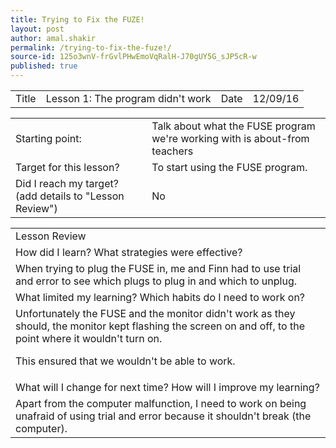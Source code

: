 ```yaml
---
title: Trying to Fix the FUZE!
layout: post
author: amal.shakir
permalink: /trying-to-fix-the-fuze!/
source-id: 125o3wnV-frGvlPHwEmoVqRalH-J70gUY5G_sJP5cR-w
published: true
---
```

<table>
  <tr>
    <td>Title</td>
    <td>Lesson 1: The program didn't work</td>
    <td>Date</td>
    <td>12/09/16</td>
  </tr>
</table>


<table>
  <tr>
    <td>Starting point:</td>
    <td>Talk about what the FUSE  program we're working with is about-from teachers</td>
  </tr>
  <tr>
    <td>Target for this lesson?</td>
    <td>To start using the FUSE program.</td>
  </tr>
  <tr>
    <td>Did I reach my target? 
(add details to "Lesson Review")</td>
    <td>No</td>
  </tr>
</table>


<table>
  <tr>
    <td>Lesson Review</td>
  </tr>
  <tr>
    <td>How did I learn? What strategies were effective? </td>
  </tr>
  <tr>
    <td>When trying to plug the FUSE in, me and Finn had to use trial and error to see which plugs to plug in and which to unplug.</td>
  </tr>
  <tr>
    <td>What limited my learning? Which habits do I need to work on? </td>
  </tr>
  <tr>
    <td>Unfortunately the FUSE and the monitor didn't work as they should, the monitor kept flashing the screen on and off, to the point where it wouldn't turn on.

This ensured that we wouldn't be able to work.</td>
  </tr>
  <tr>
    <td>What will I change for next time? How will I improve my learning?</td>
  </tr>
  <tr>
    <td>Apart from the computer malfunction, I need to work on being unafraid of using trial and error because it shouldn't break (the computer).
</td>
  </tr>
</table>


